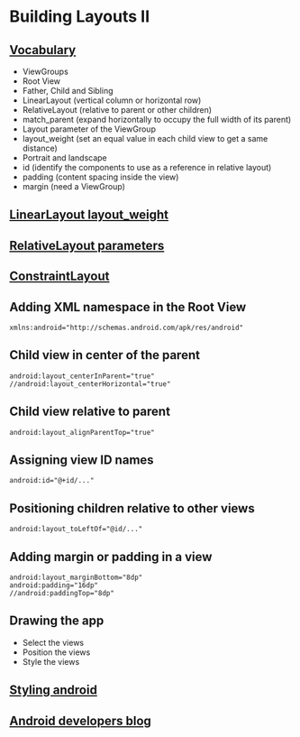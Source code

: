 # Building Layouts II

## [Vocabulary](https://developers.google.com/android/for-all/vocab-words/?utm_source=udacity&utm_medium=course&utm_campaign=android_basics)

- ViewGroups
- Root View
- Father, Child and Sibling
- LinearLayout (vertical column or horizontal row)
- RelativeLayout (relative to parent or other children)
- match_parent (expand horizontally to occupy the full width of its parent)
- Layout parameter of the ViewGroup
- layout_weight (set an equal value in each child view to get a same distance)
- Portrait and landscape
- id (identify the components to use as a reference in relative layout)
- padding (content spacing inside the view)
- margin (need a ViewGroup)

## [LinearLayout layout_weight](https://developer.android.com/guide/topics/ui/layout/linear.html?utm_source=udacity&utm_medium=course&utm_campaign=android_basics)

## [RelativeLayout parameters](https://developer.android.com/reference/android/widget/RelativeLayout.LayoutParams.html?utm_source=udacity&utm_medium=course&utm_campaign=android_basics)

## [ConstraintLayout](https://developer.android.com/training/constraint-layout)

## Adding XML namespace in the Root View
```
xmlns:android="http://schemas.android.com/apk/res/android"
```

## Child view in center of the parent
```
android:layout_centerInParent="true"
//android:layout_centerHorizontal="true"
```

## Child view relative to parent
```
android:layout_alignParentTop="true"
```

## Assigning view ID names
```
android:id="@+id/..."
```

## Positioning children relative to other views
```
android:layout_toLeftOf="@id/..."
```

## Adding margin or padding in a view
```
android:layout_marginBottom="8dp"
android:padding="16dp"
//android:paddingTop="8dp"
```

## Drawing the app
- Select the views
- Position the views
- Style the views

## [Styling android](https://blog.stylingandroid.com/)

## [Android developers blog](https://android-developers.googleblog.com/)